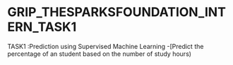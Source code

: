 # GRIP_THESPARKSFOUNDATION_INTERN_TASK1
TASK1 :Prediction using Supervised Machine Learning -[Predict the percentage of an student based on the number of study hours)
